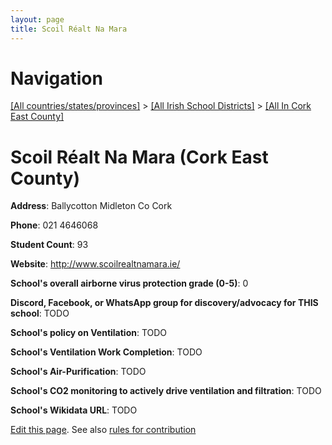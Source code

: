 ```yaml
---
layout: page
title: Scoil Réalt Na Mara
---
```

# Navigation

[[All countries/states/provinces]](../../..) > [[All Irish School Districts]](../..) > [[All In Cork East County]](..)

# Scoil Réalt Na Mara (Cork East County)

**Address**: Ballycotton Midleton Co Cork

**Phone**: 021 4646068

**Student Count**: 93

**Website**: <http://www.scoilrealtnamara.ie/>

**School's overall airborne virus protection grade (0-5)**: 0

**Discord, Facebook, or WhatsApp group for discovery/advocacy for THIS school**: TODO

**School's policy on Ventilation**: TODO

**School's Ventilation Work Completion**: TODO

**School's Air-Purification**: TODO

**School's CO2 monitoring to actively drive ventilation and filtration**: TODO

**School's Wikidata URL**: TODO


[Edit this page](https://github.com/ventilate-schools/Ireland/edit/main/./Cork_East_County/Scoil_Réalt_Na_Mara.md). See also [rules for contribution](../../../contribution-rules/)